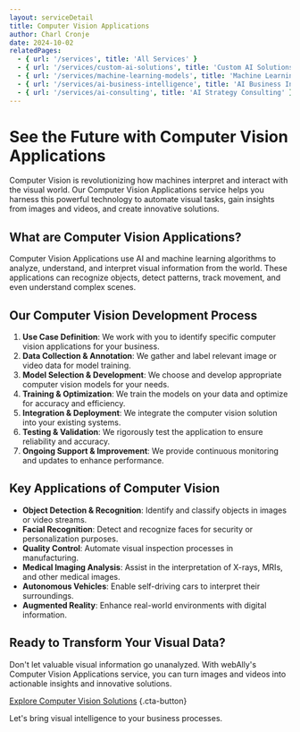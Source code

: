 ```yaml
---
layout: serviceDetail
title: Computer Vision Applications
author: Charl Cronje
date: 2024-10-02
relatedPages:
  - { url: '/services', title: 'All Services' }
  - { url: '/services/custom-ai-solutions', title: 'Custom AI Solutions' }
  - { url: '/services/machine-learning-models', title: 'Machine Learning Models' }
  - { url: '/services/ai-business-intelligence', title: 'AI Business Intelligence' }
  - { url: '/services/ai-consulting', title: 'AI Strategy Consulting' }
---
```


# See the Future with Computer Vision Applications

Computer Vision is revolutionizing how machines interpret and interact with the visual world. Our Computer Vision Applications service helps you harness this powerful technology to automate visual tasks, gain insights from images and videos, and create innovative solutions.

## What are Computer Vision Applications?

Computer Vision Applications use AI and machine learning algorithms to analyze, understand, and interpret visual information from the world. These applications can recognize objects, detect patterns, track movement, and even understand complex scenes.

## Our Computer Vision Development Process

1. **Use Case Definition**: We work with you to identify specific computer vision applications for your business.
2. **Data Collection & Annotation**: We gather and label relevant image or video data for model training.
3. **Model Selection & Development**: We choose and develop appropriate computer vision models for your needs.
4. **Training & Optimization**: We train the models on your data and optimize for accuracy and efficiency.
5. **Integration & Deployment**: We integrate the computer vision solution into your existing systems.
6. **Testing & Validation**: We rigorously test the application to ensure reliability and accuracy.
7. **Ongoing Support & Improvement**: We provide continuous monitoring and updates to enhance performance.

## Key Applications of Computer Vision

- **Object Detection & Recognition**: Identify and classify objects in images or video streams.
- **Facial Recognition**: Detect and recognize faces for security or personalization purposes.
- **Quality Control**: Automate visual inspection processes in manufacturing.
- **Medical Imaging Analysis**: Assist in the interpretation of X-rays, MRIs, and other medical images.
- **Autonomous Vehicles**: Enable self-driving cars to interpret their surroundings.
- **Augmented Reality**: Enhance real-world environments with digital information.

## Ready to Transform Your Visual Data?

Don't let valuable visual information go unanalyzed. With webAlly's Computer Vision Applications service, you can turn images and videos into actionable insights and innovative solutions.

[Explore Computer Vision Solutions](#cta-cv-consultation) {.cta-button}

Let's bring visual intelligence to your business processes.